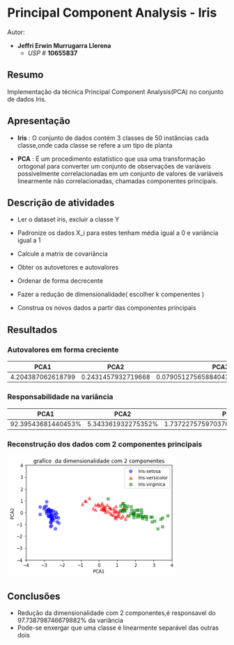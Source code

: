# Principal Component Analysis - Iris

Autor:

- **Jeffri Erwin Murrugarra Llerena**
    * *USP #* **10655837** 

## Resumo
   Implementação da técnica Principal Component Analysis(PCA) no conjunto de dados Iris.

## Apresentação
   - **Iris** : O conjunto de dados contém 3 classes de 50 instâncias cada classe,onde cada classe se refere a um tipo de planta
 
   - **PCA** : É um procedimento estatístico que usa uma transformação ortogonal para converter um conjunto de observações de variáveis possivelmente correlacionadas em um conjunto de valores de variáveis linearmente não correlacionadas, chamadas componentes principais.


## Descrição de atividades
   - Ler o dataset iris, excluir a classe Y
 
   - Padronize os dados X_i para estes tenham média igual a 0 e variância igual a 1
 
   - Calcule a matrix de covariância
 
   - Obter os autovetores e autovalores
 
   - Ordenar de forma decrecente
   - Fazer a redução de dimensionalidade( escolher k compenentes ) 
 
   - Construa os novos dados a partir das componentes principais

## Resultados
### Autovalores em forma creciente ###
 
 | PCA1 | PCA2 | PCA3 | PCA4 |
 | ---- |:----:| ----:| ----:|
 | 4.204387062618799 | 0.2431457932719668| 0.07905127565884043 | 0.023843040588977134 |
 
### Responsabilidade na variância ###
 | PCA1 | PCA2 | PCA3 | PCA4 |
 | ---- |:----:| ----:| ----:|
 | 92.39543681440453% | 5.343361932275352% | 1.7372275759703761% | 0.5239736773497581% |

### Reconstrução dos dados com 2 componentes principais ###
 
 ![alt text](./Pca_fig.png "Logo Title Text 1")
 
## Conclusões
 
  - Redução da dimensionalidade com 2 componentes,é responsavel do  97.738798746679882% da variância
  - Pode-se enxergar que uma classe é linearmente separável das outras dois
